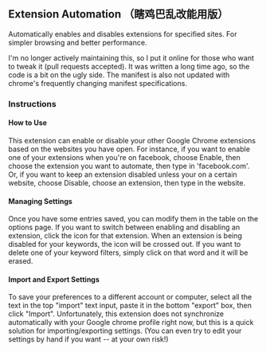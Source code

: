 ## Extension Automation （瞎鸡巴乱改能用版）
Automatically enables and disables extensions for specified sites. For simpler browsing and better performance.

I'm no longer actively maintaining this, so I put it online for those who want to tweak it (pull requests accepted). It was written a long time ago, so the code is a bit on the ugly side. The manifest is also not updated with chrome's frequently changing manifest specifications.


### Instructions
#### How to Use

This extension can enable or disable your other Google Chrome extensions based on the websites you have open. For instance, if you want to enable one of your extensions when you're on facebook, choose Enable, then choose the extension you want to automate, then type in 'facebook.com'. Or, if you want to keep an extension disabled unless your on a certain website, choose Disable, choose an extension, then type in the website.

#### Managing Settings

Once you have some entries saved, you can modify them in the table on the options page. If you want to switch between enabling and disabling an extension, click the icon for that extension. When an extension is being disabled for your keywords, the icon will be crossed out. If you want to delete one of your keyword filters, simply click on that word and it will be erased.

#### Import and Export Settings

To save your preferences to a different account or computer, select all the text in the top "import" text input, paste it in the bottom "export" box, then click "Import". Unfortunately, this extension does not synchronize automatically with your Google chrome profile right now, but this is a quick solution for importing/exporting settings. (You can even try to edit your settings by hand if you want -- at your own risk!)

